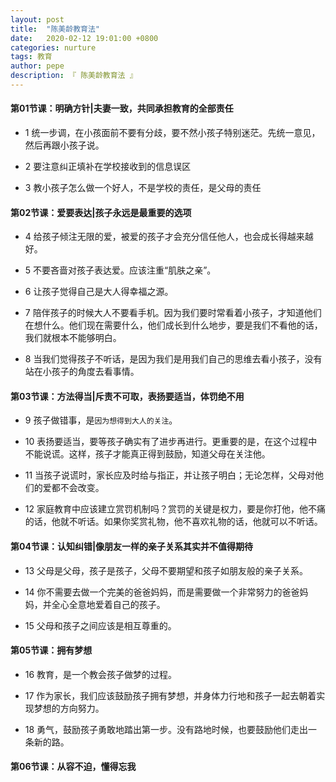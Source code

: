 ```yaml
---
layout: post
title:  "陈美龄教育法"
date:   2020-02-12 19:01:00 +0800
categories: nurture
tags: 教育
author: pepe
description: 『 陈美龄教育法 』
---
```


#### **第01节课：明确方针|夫妻一致，共同承担教育的全部责任**

* 1 统一步调，在小孩面前不要有分歧，要不然小孩子特别迷茫。先统一意见，然后再跟小孩子说。

* 2 要注意纠正填补在学校接收到的信息误区

* 3 教小孩子怎么做一个好人，不是学校的责任，是父母的责任

#### **第02节课：爱要表达|孩子永远是最重要的选项**

* 4 给孩子倾注无限的爱，被爱的孩子才会充分信任他人，也会成长得越来越好。

* 5 不要吝啬对孩子表达爱。应该注重“肌肤之亲”。

* 6 让孩子觉得自己是大人得幸福之源。

* 7 陪伴孩子的时候大人不要看手机。因为我们要时常看着小孩子，才知道他们在想什么。他们现在需要什么，他们成长到什么地步，要是我们不看他的话，我们就根本不能够明白。

* 8 当我们觉得孩子不听话，是因为我们是用我们自己的思维去看小孩子，没有站在小孩子的角度去看事情。

#### **第03节课：方法得当|斥责不可取，表扬要适当，体罚绝不用**

* 9 孩子做错事，是`因为想得到大人的关注`。

* 10 表扬要适当，要等孩子确实有了进步再进行。更重要的是，在这个过程中不能说谎。这样，孩子才能真正得到鼓励，知道父母在关注他。

* 11 当孩子说谎时，家长应及时给与指正，并让孩子明白；无论怎样，父母对他们的爱都不会改变。

* 12 家庭教育中应该建立赏罚机制吗？赏罚的关键是权力，要是你打他，他不痛的话，他就不听话。如果你奖赏礼物，他不喜欢礼物的话，他就可以不听话。

#### **第04节课：认知纠错|像朋友一样的亲子关系其实并不值得期待**

* 13 父母是父母，孩子是孩子，父母不要期望和孩子如朋友般的亲子关系。

* 14 你不需要去做一个完美的爸爸妈妈，而是需要做一个非常努力的爸爸妈妈，并全心全意地爱着自己的孩子。

* 15 父母和孩子之间应该是相互尊重的。

#### **第05节课：拥有梦想**

* 16 教育，是一个教会孩子做梦的过程。

* 17 作为家长，我们应该鼓励孩子拥有梦想，并身体力行地和孩子一起去朝着实现梦想的方向努力。

* 18 勇气，鼓励孩子勇敢地踏出第一步。没有路地时候，也要鼓励他们走出一条新的路。

#### **第06节课：从容不迫，懂得忘我**


